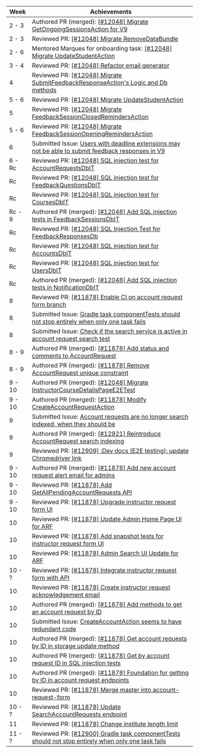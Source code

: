| Week | Achievements |
| ---- | ------------ |
|  2 -  3 | Authored PR (merged): [[#12048] Migrate GetOngoingSessionsAction for V9](https://github.com/TEAMMATES/teammates/pull/12710) | <!-- 240122 - 240203 -->
|  2 -  3 | Reviewed PR: [[#12048] Migrate RemoveDataBundle](https://github.com/TEAMMATES/teammates/pull/12709) | <!-- 240128 - 240202 -->
|  2 -  6 | Mentored Marques for onboarding task: [[#12048] Migrate UpdateStudentAction](https://github.com/TEAMMATES/teammates/pull/12727) | <!-- 240128 - 240225 -->
|  3 -  4 | Reviewed PR: [[#12048] Refactor email generator](https://github.com/TEAMMATES/teammates/pull/12723) | <!-- 240204 - 240206 -->
|  4      | Reviewed PR: [[#12048] Migrate SubmitFeedbackResponseAction's Logic and Db methods](https://github.com/TEAMMATES/teammates/pull/12732) | <!-- 240207          -->
|  5 -  6 | Reviewed PR: [[#12048] Migrate UpdateStudentAction](https://github.com/TEAMMATES/teammates/pull/12727) | <!-- 240213 - 240225 -->
|  5      | Reviewed PR: [[#12048] Migrate FeedbackSessionClosedRemindersAction](https://github.com/TEAMMATES/teammates/pull/12738) | <!-- 240214          -->
|  5 -  6 | Reviewed PR: [[#12048] Migrate FeedbackSessionOpeningRemindersAction](https://github.com/TEAMMATES/teammates/pull/12739) | <!-- 240214 - 240223 -->
|  6      | Submitted Issue: [Users with deadline extensions may not be able to submit feedback responses in V9](https://github.com/TEAMMATES/teammates/pull/12774) | <!-- 240223          -->
|  6 - Rc | Reviewed PR: [[#12048] SQL injection test for AccountRequestsDbIT](https://github.com/TEAMMATES/teammates/pull/12788) | <!-- 240225 - 240229 -->
| Rc      | Reviewed PR: [[#12048] SQL injection test for FeedbackQuestionsDbIT](https://github.com/TEAMMATES/teammates/pull/12847) | <!-- 240227          -->
| Rc      | Reviewed PR: [[#12048] SQL injection test for CoursesDbIT](https://github.com/TEAMMATES/teammates/pull/12801) | <!-- 240227 - 240229 -->
| Rc -  9 | Authored PR (merged): [[#12048] Add SQL injection tests in FeedbackSessionsDbIT](https://github.com/TEAMMATES/teammates/pull/12857) | <!-- 240228 - 240318 -->
| Rc      | Reviewed PR: [[#12048] SQL Injection Test for FeedbackResponsesDb](https://github.com/TEAMMATES/teammates/pull/12848) | <!-- 240229          -->
| Rc      | Reviewed PR: [[#12048] SQL injection test for AccountsDbIT](https://github.com/TEAMMATES/teammates/pull/12800) | <!-- 240229          -->
| Rc      | Reviewed PR: [[#12048] SQL injection test for UsersDbIT](https://github.com/TEAMMATES/teammates/pull/12851) | <!-- 240229          -->
| Rc      | Authored PR (merged): [[#12048] Add SQL injection tests in NotificationDbIT](https://github.com/TEAMMATES/teammates/pull/12858) | <!-- 240229 - 240303 -->
|  8      | Reviewed PR: [[#11878] Enable CI on account request form branch](https://github.com/TEAMMATES/teammates/pull/12888) | <!-- 240312          -->
|  8      | Submitted Issue: [Gradle task componentTests should not stop entirely when only one task fails](https://github.com/TEAMMATES/teammates/pull/12900) | <!-- 240315          -->
|  8      | Submitted Issue: [Check if the search service is active in account request search test](https://github.com/TEAMMATES/teammates/pull/12901) | <!-- 240315          -->
|  8 -  9 | Authored PR (merged): [[#11878] Add status and comments to AccountRequest](https://github.com/TEAMMATES/teammates/pull/12898) | <!-- 240315 - 240319 -->
|  8 -  9 | Authored PR (merged): [[#11878] Remove AccountRequest unique constraint](https://github.com/TEAMMATES/teammates/pull/12899) | <!-- 240315 - 240319 -->
|  9 - 10 | Authored PR (merged): [[#12048] Migrate InstructorCourseDetailsPageE2ETest](https://github.com/TEAMMATES/teammates/pull/12908) | <!-- 240318 - 240327 -->
|  9 - 10 | Authored PR (merged): [[#11878] Modify CreateAccountRequestAction](https://github.com/TEAMMATES/teammates/pull/12913) | <!-- 240319 - 240325 -->
|  9      | Submitted Issue: [Account requests are no longer search indexed, when they should be](https://github.com/TEAMMATES/teammates/pull/12921) | <!-- 240321          -->
|  9      | Authored PR (merged): [[#12921] Reintroduce AccountRequest search indexing](https://github.com/TEAMMATES/teammates/pull/12923) | <!-- 240321 - 240322 -->
|  9      | Reviewed PR: [[#12909] :Dev docs (E2E testing): update Chromedriver link](https://github.com/TEAMMATES/teammates/pull/12924) | <!-- 240322          -->
|  9 - 10 | Authored PR (merged): [[#11878] Add new account request alert email for admins](https://github.com/TEAMMATES/teammates/pull/12926) | <!-- 240323 - 240325 -->
|  9 - 10 | Reviewed PR: [[#11878] Add GetAllPendingAccountRequests API](https://github.com/TEAMMATES/teammates/pull/12927) | <!-- 240324 - 240325 -->
|  9 - 10 | Reviewed PR: [[#11878] Upgrade instructor request form UI](https://github.com/TEAMMATES/teammates/pull/12929) | <!-- 240324 - 240327 -->
| 10      | Reviewed PR: [[#11878] Update Admin Home Page UI for ARF](https://github.com/TEAMMATES/teammates/pull/12933) | <!-- 240327          -->
| 10      | Reviewed PR: [[#11878] Add snapshot tests for instructor request form UI](https://github.com/TEAMMATES/teammates/pull/12942) | <!-- 240327          -->
| 10      | Reviewed PR: [[#11878] Admin Search UI Update for ARF](https://github.com/TEAMMATES/teammates/pull/12945) | <!-- 240327          -->
| 10 -  ? | Reviewed PR: [[#11878] Integrate instructor request form with API](https://github.com/TEAMMATES/teammates/pull/12943) | <!-- 240327 -      ? -->
| 10      | Reviewed PR: [[#11878] Create instructor request acknowledgement email](https://github.com/TEAMMATES/teammates/pull/12944) | <!-- 240327 - 240330 -->
| 10      | Authored PR (merged): [[#11878] Add methods to get an account request by ID](https://github.com/TEAMMATES/teammates/pull/12953) | <!-- 240328 - 240328 -->
| 10      | Submitted Issue: [CreateAccountAction seems to have redundant code](https://github.com/TEAMMATES/teammates/pull/12954) | <!-- 240328          -->
| 10      | Authored PR (merged): [[#11878] Get account requests by ID in storage update method](https://github.com/TEAMMATES/teammates/pull/12955) | <!-- 240328 - 240329 -->
| 10      | Authored PR (merged): [[#11878] Get by account request ID in SQL injection tests](https://github.com/TEAMMATES/teammates/pull/12956) | <!-- 240328 - 240329 -->
| 10      | Authored PR (merged): [[#11878] Foundation for getting by ID in account request endpoints](https://github.com/TEAMMATES/teammates/pull/12957) | <!-- 240328 - 240329 -->
| 10      | Reviewed PR: [[#11878] Merge master into account-request-form](https://github.com/TEAMMATES/teammates/pull/12972) | <!-- 240330 - 240331 -->
| 10 -  ? | Reviewed PR: [[#11878] Update SearchAccountRequests endpoint](https://github.com/TEAMMATES/teammates/pull/12950) | <!-- 240331 -      ? -->
| 11      | Reviewed PR: [[#11878] Change institute length limit](https://github.com/TEAMMATES/teammates/pull/12974) | <!-- 240402          -->
| 11 -  ? | Reviewed PR: [[#12900] Gradle task componentTests should not stop entirely when only one task fails](https://github.com/TEAMMATES/teammates/pull/12963) | <!-- 240402 -      ? -->
